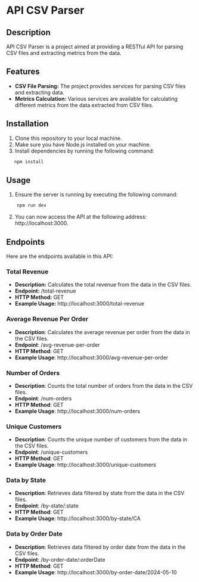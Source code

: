 # API CSV Parser

## Description
API CSV Parser is a project aimed at providing a RESTful API for parsing CSV files and extracting metrics from the data.

## Features
- **CSV File Parsing:** The project provides services for parsing CSV files and extracting data.
- **Metrics Calculation:** Various services are available for calculating different metrics from the data extracted from CSV files.

## Installation
1. Clone this repository to your local machine.
2. Make sure you have Node.js installed on your machine.
3. Install dependencies by running the following command:
```bash
   npm install
```
## Usage
1. Ensure the server is running by executing the following command:
```bash
    npm run dev
```
2. You can now access the API at the following address: http://localhost:3000.

## Endpoints
Here are the endpoints available in this API:

### Total Revenue
- **Description:** Calculates the total revenue from the data in the CSV files.
- **Endpoint:** /total-revenue
- **HTTP Method:** GET
- **Example Usage:** http://localhost:3000/total-revenue

### Average Revenue Per Order
- **Description**: Calculates the average revenue per order from the data in the CSV files.
- **Endpoint**: /avg-revenue-per-order
- **HTTP Method**: GET
- **Example Usage**: http://localhost:3000/avg-revenue-per-order

### Number of Orders
- **Description**: Counts the total number of orders from the data in the CSV files.
- **Endpoint**: /num-orders
- **HTTP Method**: GET
- **Example Usage**: http://localhost:3000/num-orders

### Unique Customers
- **Description**: Counts the unique number of customers from the data in the CSV files.
- **Endpoint**: /unique-customers
- **HTTP Method**: GET
- **Example Usage**: http://localhost:3000/unique-customers

### Data by State
- **Description**: Retrieves data filtered by state from the data in the CSV files.
- **Endpoint**: /by-state/:state
- **HTTP Method**: GET
- **Example Usage**: http://localhost:3000/by-state/CA

### Data by Order Date
- **Description**: Retrieves data filtered by order date from the data in the CSV files.
- **Endpoint**: /by-order-date/:orderDate
- **HTTP Method**: GET
- **Example Usage**: http://localhost:3000/by-order-date/2024-05-10
